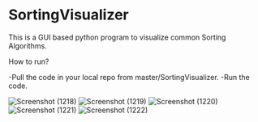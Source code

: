 # SortingVisualizer
This is a GUI based python program to visualize common Sorting Algorithms.

How to run?


-Pull the code in your local repo from master/SortingVisualizer.
-Run the code.

![Screenshot (1218)](https://user-images.githubusercontent.com/49777472/120469854-86584100-c3c0-11eb-983d-2c5df74de091.png)
![Screenshot (1219)](https://user-images.githubusercontent.com/49777472/120469860-87896e00-c3c0-11eb-9e37-c8e3f077dce8.png)
![Screenshot (1220)](https://user-images.githubusercontent.com/49777472/120469863-88220480-c3c0-11eb-9f04-3c6f577bf4e3.png)
![Screenshot (1221)](https://user-images.githubusercontent.com/49777472/120469866-89533180-c3c0-11eb-90f4-4ff5429a73ca.png)
![Screenshot (1222)](https://user-images.githubusercontent.com/49777472/120469868-89ebc800-c3c0-11eb-9a6e-9a47b683735a.png)
